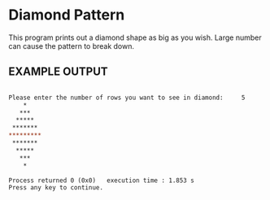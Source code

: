 # Diamond Pattern

This program prints out a diamond shape as big as you wish. Large number can cause the pattern to break down.

EXAMPLE OUTPUT
------------------------------------------------------------------------
```diff

Please enter the number of rows you want to see in diamond:     5
    *
   ***
  *****
 *******
*********
 *******
  *****
   ***
    *

Process returned 0 (0x0)   execution time : 1.853 s
Press any key to continue.
